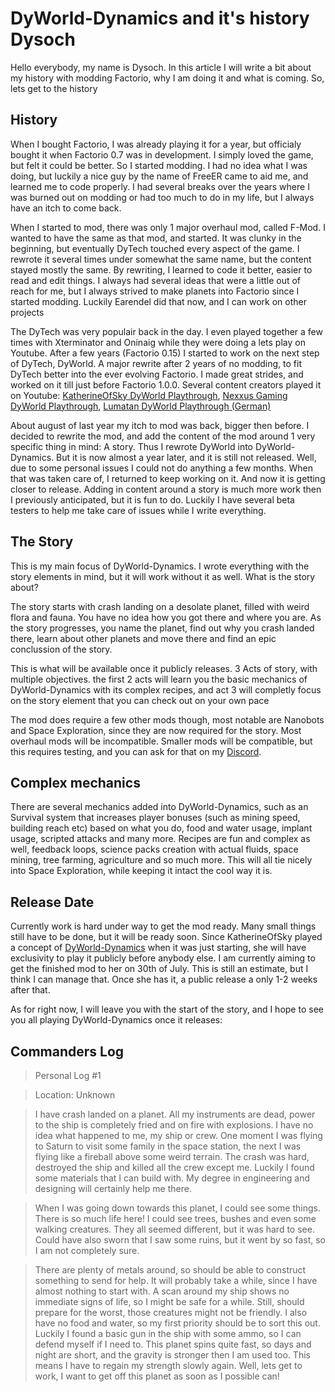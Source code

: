# DyWorld-Dynamics and it's history <author>Dysoch</author>

Hello everybody, my name is Dysoch. In this article I will write a bit about my history with modding Factorio, why I am doing it and what is coming. So, lets get to the history

## History ##
When I bought Factorio, I was already playing it for a year, but officialy bought it when Factorio 0.7 was in development. I simply loved the game, but felt it could be better. So I started modding. I had no idea what I was doing, but luckily a nice guy by the name of FreeER came to aid me, and learned me to code properly. I had several breaks over the years where I was burned out on modding or had too much to do in my life, but I always have an itch to come back.

When I started to mod, there was only 1 major overhaul mod, called F-Mod. I wanted to have the same as that mod, and started. It was clunky in the beginning, but eventually DyTech touched every aspect of the game. I rewrote it several times under somewhat the same name, but the content stayed mostly the same. By rewriting, I learned to code it better, easier to read and edit things. I always had several ideas that were a little out of reach for me, but I always strived to make planets into Factorio since I started modding. Luckily Earendel did that now, and I can work on other projects

The DyTech was very populair back in the day. I even played together a few times with Xterminator and Oninaig while they were doing a lets play on Youtube. After a few years (Factorio 0.15) I started to work on the next step of DyTech, DyWorld. A major rewrite after 2 years of no modding, to fit DyTech better into the ever evolving Factorio. I made great strides, and worked on it till just before Factorio 1.0.0. Several content creators played it on Youtube:
[KatherineOfSky DyWorld Playthrough](https://www.youtube.com/playlist?list=PL4o6UvJIdPNqubR5oXdx9SqKFoYW_SL-q), 
[Nexxus Gaming DyWorld Playthrough](https://www.youtube.com/watch?v=Eqs8dakCzL8&list=PLXEOcXLt0r4RxjOgak-BRzO8PMoMnqnoy), 
[Lumatan DyWorld Playthrough (German)](https://www.youtube.com/watch?v=eH6lu5N-oPQ&list=PLEui1S1GUHOMKnVrLjgybKRKzBNMIHTfk)

About august of last year my itch to mod was back, bigger then before. I decided to rewrite the mod, and add the content of the mod around 1 very specific thing in mind: A story. Thus I rewrote DyWorld into DyWorld-Dynamics.
But it is now almost a year later, and it is still not released. Well, due to some personal issues I could not do anything a few months. When that was taken care of, I returned to keep working on it. And now it is getting closer to release. Adding in content around a story is much more work then I previously anticipated, but it is fun to do. Luckily I have several beta testers to help me take care of issues while I write everything.

## The Story ##

This is my main focus of DyWorld-Dynamics. I wrote everything with the story elements in mind, but it will work without it as well. What is the story about?

The story starts with crash landing on a desolate planet, filled with weird flora and fauna. You have no idea how you got there and where you are. As the story progresses, you name the planet, find out why you crash landed there, learn about other planets and move there and find an epic conclussion of the story.

This is what will be available once it publicly releases. 3 Acts of story, with multiple objectives. the first 2 acts will learn you the basic mechanics of DyWorld-Dynamics with its complex recipes, and act 3 will completly focus on the story element that you can check out on your own pace

The mod does require a few other mods though, most notable are Nanobots and Space Exploration, since they are now required for the story. Most overhaul mods will be incompatible. Smaller mods will be compatible, but this requires testing, and you can ask for that on my [Discord](https://discord.gg/yR5vBWy).

## Complex mechanics ##

There are several mechanics added into DyWorld-Dynamics, such as an Survival system that increases player bonuses (such as mining speed, building reach etc) based on what you do, food and water usage, implant usage, scripted attacks and many more.
Recipes are fun and complex as well, feedback loops, science packs creation with actual fluids, space mining, tree farming, agriculture and so much more. This will all tie nicely into Space Exploration, while keeping it intact the cool way it is.

## Release Date ##

Currently work is hard under way to get the mod ready. Many small things still have to be done, but it will be ready soon. Since KatherineOfSky played a concept of [DyWorld-Dynamics](https://www.youtube.com/playlist?list=PL4o6UvJIdPNp1ca01l6rci52uIL6oWYWN) when it was just starting, she will have exclusivity to play it publicly before anybody else. I am currently aiming to get the finished mod to her on 30th of July. This is still an estimate, but I think I can manage that. Once she has it, a public release a only 1-2 weeks after that.

As for right now, I will leave you with the start of the story, and I hope to see you all playing DyWorld-Dynamics once it releases:

## Commanders Log ##

> Personal Log #1

> Location: Unknown

> I have crash landed on a planet. All my instruments are dead, power to the ship is completely fried and on fire with explosions. I have no idea what happened to me, my ship or crew. One moment I was flying to Saturn to visit some family in the space station, the next I was flying like a fireball above some weird terrain. The crash was hard, destroyed the ship and killed all the crew except me. Luckily I found some materials that I can build with. My degree in engineering and designing will certainly help me there.

> When I was going down towards this planet, I could see some things. There is so much life here! I could see trees, bushes and even some walking creatures. They all seemed different, but it was hard to see. Could have also sworn that I saw some ruins, but it went by so fast, so I am not completely sure.

> There are plenty of metals around, so should be able to construct something to send for help. It will probably take a while, since I have almost nothing to start with. A scan around my ship shows no immediate signs of life, so I might be safe for a while. Still, should prepare for the worst, those creatures might not be friendly. I also have no food and water, so my first priority should be to sort this out. Luckily I found a basic gun in the ship with some ammo, so I can defend myself if I need to. This planet spins quite fast, so days and night are short, and the gravity is stronger then I am used too. This means I have to regain my strength slowly again. Well, lets get to work, I want to get off this planet as soon as I possible can!
